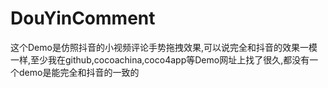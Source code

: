 # DouYinComment
这个Demo是仿照抖音的小视频评论手势拖拽效果,可以说完全和抖音的效果一模一样,至少我在github,cocoachina,coco4app等Demo网址上找了很久,都没有一个demo是能完全和抖音的一致的
